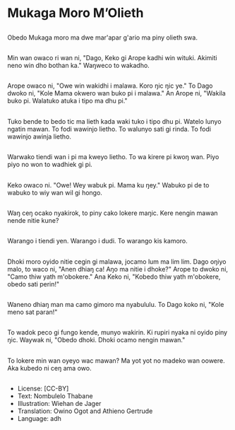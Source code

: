 # Mukaga Moro M’Olieth

##
Obedo Mukaga moro ma dwe mar'apar g'ario ma piny olieth swa.

##
Min wan owaco ri wan ni, "Dago, Keko gi Arope kadhi win wituki. Akimiti neno win dho bothan ka." Waŋweco to wakadho.

##
Arope owaco ni, "Owe win wakidhi i malawa. Koro ŋic ŋic ye." To Dago dwoko ni, "Kole Mama okwero wan buko pi i malawa." An Arope ni, "Wakila buko pi. Walatuko atuka i tipo ma dhu pi."

##
Tuko bende to bedo tic ma lieth kada waki tuko i tipo dhu pi. Watelo lunyo ngatin mawan. To fodi wawinjo lietho. To walunyo sati gi rinda. To fodi wawinjo awinja lietho.

##
Warwako tiendi wan i pi ma kweyo lietho. To wa kirere pi kwoŋ wan. Piyo piyo no won to wadhiek gi pi.

##
Keko owaco ni. "Owe! Wey wabuk pi. Mama ku ŋey." Wabuko pi de to wabuko to wiy wan wil gi hongo.

##
Waŋ ceŋ ocako nyakirok, to piny cako lokere maŋic. Kere nengin mawan nende nitie kune?

##
Warango i tiendi yen. Warango i dudi. To warango kis kamoro.

##
Dhoki moro oyido nitie cegin gi malawa, jocamo lum ma lim lim. Dago oŋiyo malo, to waco ni, "Anen dhiaŋ ca! Aŋo ma nitie i dhoke?" Arope to dwoko ni, "Camo thiw yath m'obokere." Ana Keko ni, "Kobedo thiw yath m'obokere, obedo sati perin!"

##
Waneno dhiaŋ man ma camo gimoro ma nyabululu. To Dago koko ni, "Kole meno sat paran!"

##
To wadok peco gi fungo kende, munyo wakirin. Ki rupiri nyaka ni oyido piny ŋic. Waywak ni, "Obedo dhoki. Dhoki ocamo nengin mawan."

##
To lokere min wan oyeyo wac mawan? Ma yot yot no madeko wan oowere. Aka kubedo ni ceŋ ama owo.

##
* License: [CC-BY]
* Text: Nombulelo Thabane
* Illustration: Wiehan de Jager
* Translation: Owino Ogot and Athieno Gertrude
* Language: adh
